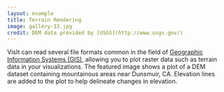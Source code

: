 ```yaml
---
layout: example
title: Terrain Rendering 
image: gallery-13.jpg
credit: DEM data provided by [USGS](http://www.usgs.gov/)
---
```

VisIt can read several file formats common in the field of
[Geographic Information Systems (GIS)](https://en.wikipedia.org/wiki/Geographic_information_system),
allowing you to plot raster data such as terrain 
data in your visualizations. The featured image shows a plot of a DEM dataset 
containing mountainous areas near Dunsmuir, CA. Elevation lines are added to 
the plot to help delineate changes in elevation.
